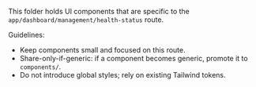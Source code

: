 This folder holds UI components that are specific to the `app/dashboard/management/health-status` route.

Guidelines:
- Keep components small and focused on this route.
- Share-only-if-generic: if a component becomes generic, promote it to `components/`.
- Do not introduce global styles; rely on existing Tailwind tokens.



